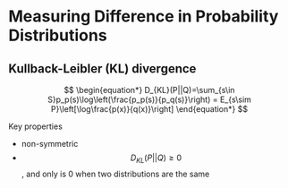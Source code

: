 # Measuring Difference in Probability Distributions

## Kullback-Leibler (KL) divergence&#x20;

$$
\begin{equation*}
D_{KL}(P||Q)=\sum_{s\in S}p_p(s)\log\left(\frac{p_p(s)}{p_q(s)}\right) = E_{s\sim P}\left[\log\frac{p(x)}{q(x)}\right]
\end{equation*}
$$

Key properties&#x20;

* non-symmetric&#x20;
*   $$D_{KL}(P||Q)\geq 0$$, and only is 0 when two distributions are the same&#x20;



